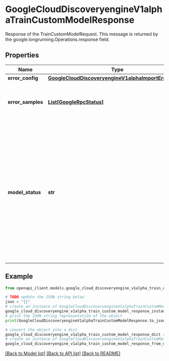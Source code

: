 # GoogleCloudDiscoveryengineV1alphaTrainCustomModelResponse

Response of the TrainCustomModelRequest. This message is returned by the google.longrunning.Operations.response field.

## Properties

Name | Type | Description | Notes
------------ | ------------- | ------------- | -------------
**error_config** | [**GoogleCloudDiscoveryengineV1alphaImportErrorConfig**](GoogleCloudDiscoveryengineV1alphaImportErrorConfig.md) |  | [optional] 
**error_samples** | [**List[GoogleRpcStatus]**](GoogleRpcStatus.md) | A sample of errors encountered while processing the data. | [optional] 
**model_status** | **str** | The trained model status. Possible values are: * **bad-data**: The training data quality is bad. * **no-improvement**: Tuning didn&#39;t improve performance. Won&#39;t deploy. * **in-progress**: Model training is in progress. * **ready**: The model is ready for serving. | [optional] 

## Example

```python
from openapi_client.models.google_cloud_discoveryengine_v1alpha_train_custom_model_response import GoogleCloudDiscoveryengineV1alphaTrainCustomModelResponse

# TODO update the JSON string below
json = "{}"
# create an instance of GoogleCloudDiscoveryengineV1alphaTrainCustomModelResponse from a JSON string
google_cloud_discoveryengine_v1alpha_train_custom_model_response_instance = GoogleCloudDiscoveryengineV1alphaTrainCustomModelResponse.from_json(json)
# print the JSON string representation of the object
print(GoogleCloudDiscoveryengineV1alphaTrainCustomModelResponse.to_json())

# convert the object into a dict
google_cloud_discoveryengine_v1alpha_train_custom_model_response_dict = google_cloud_discoveryengine_v1alpha_train_custom_model_response_instance.to_dict()
# create an instance of GoogleCloudDiscoveryengineV1alphaTrainCustomModelResponse from a dict
google_cloud_discoveryengine_v1alpha_train_custom_model_response_from_dict = GoogleCloudDiscoveryengineV1alphaTrainCustomModelResponse.from_dict(google_cloud_discoveryengine_v1alpha_train_custom_model_response_dict)
```
[[Back to Model list]](../README.md#documentation-for-models) [[Back to API list]](../README.md#documentation-for-api-endpoints) [[Back to README]](../README.md)


